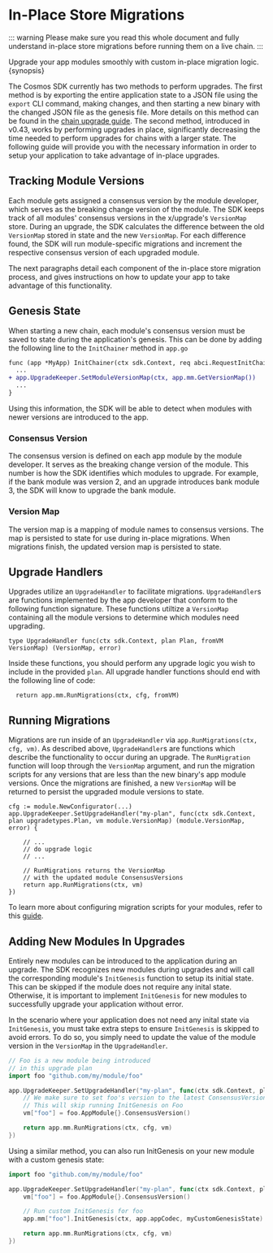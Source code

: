 <!--
order: 15
-->

# In-Place Store Migrations

::: warning
Please make sure you read this whole document and fully understand in-place store migrations before running them on a live chain.
:::

Upgrade your app modules smoothly with custom in-place migration logic. {synopsis}

The Cosmos SDK currently has two methods to perform upgrades. The first method is by exporting the entire application state to a JSON file using the `export` CLI command, making changes, and then starting a new binary with the changed JSON file as the genesis file. More details on this method can be found in the [chain upgrade guide](../migrations/chain-upgrade-guide-040.md#upgrade-procedure). The second method, introduced in v0.43, works by performing upgrades in place, significantly decreasing the time needed to perform upgrades for chains with a larger state. The following guide will provide you with the necessary information in order to setup your application to take advantage of in-place upgrades.

## Tracking Module Versions

Each module gets assigned a consensus version by the module developer, which serves as the breaking change version of the module. The SDK keeps track of all modules' consensus versions in the x/upgrade's `VersionMap` store. During an upgrade, the SDK calculates the difference between the old `VersionMap` stored in state and the new `VersionMap`. For each difference found, the SDK will run module-specific migrations and increment the respective consensus version of each upgraded module.

The next paragraphs detail each component of the in-place store migration process, and gives instructions on how to update your app to take advantage of this functionality.

## Genesis State

When starting a new chain, each module's consensus version must be saved to state during the application's genesis. This can be done by adding the following line to the `InitChainer` method in `app.go`

```diff
func (app *MyApp) InitChainer(ctx sdk.Context, req abci.RequestInitChain) abci.ResponseInitChain {
  ...
+ app.UpgradeKeeper.SetModuleVersionMap(ctx, app.mm.GetVersionMap())
  ...
}
```

Using this information, the SDK will be able to detect when modules with newer versions are introduced to the app. 

### Consensus Version
The consensus version is defined on each app module by the module developer. It serves as the breaking change version of the module. This number is how the SDK identifies which modules to upgrade. For example, if the bank module was version 2, and an upgrade introduces bank module 3, the SDK will know to upgrade the bank module.

### Version Map
The version map is a mapping of module names to consensus versions. The map is persisted to state for use during in-place migrations. When migrations finish, the updated version map is persisted to state. 

## Upgrade Handlers

Upgrades utilize an `UpgradeHandler` to facilitate migrations. `UpgradeHandler`s are functions implemented by the app developer that conform to the following function signature. These functions utiltize a `VersionMap` containing all the module versions to determine which modules need upgrading.

```golang
type UpgradeHandler func(ctx sdk.Context, plan Plan, fromVM VersionMap) (VersionMap, error)
```

Inside these functions, you should perform any upgrade logic you wish to include in the provided `plan`. All upgrade handler functions should end with the following line of code:

```golang
  return app.mm.RunMigrations(ctx, cfg, fromVM)
```

## Running Migrations

Migrations are run inside of an `UpgradeHandler` via `app.RunMigrations(ctx, cfg, vm)`. As described above, `UpgradeHandler`s are functions which describe the functionality to occur during an upgrade. The `RunMigration` function will loop through the `VersionMap` argument, and run the migration scripts for any versions that are less than the new binary's app module versions. Once the migrations are finished, a new `VersionMap` will be returned to persist the upgraded module versions to state.

```golang
cfg := module.NewConfigurator(...)
app.UpgradeKeeper.SetUpgradeHandler("my-plan", func(ctx sdk.Context, plan upgradetypes.Plan, vm module.VersionMap) (module.VersionMap, error) {

    // ...
    // do upgrade logic
    // ...

    // RunMigrations returns the VersionMap
    // with the updated module ConsensusVersions
    return app.RunMigrations(ctx, vm)
})
```

To learn more about configuring migration scripts for your modules, refer to this [guide](../building-modules/upgrade.md).

## Adding New Modules In Upgrades

Entirely new modules can be introduced to the application during an upgrade. The SDK recognizes new modules during upgrades and will call the corresponding module's `InitGenesis` function to setup its initial state. This can be skipped if the module does not require any inital state. Otherwise, it is important to implement `InitGenesis` for new modules to successfully upgrade your application without error.

In the scenario where your application does not need any inital state via `InitGenesis`, you must take extra steps to ensure `InitGenesis` is skipped to avoid errors. To do so, you simply need to update the value of the module version in the `VersionMap` in the `UpgradeHandler`. 

```go
// Foo is a new module being introduced
// in this upgrade plan
import foo "github.com/my/module/foo"

app.UpgradeKeeper.SetUpgradeHandler("my-plan", func(ctx sdk.Context, plan upgradetypes.Plan, vm module.VersionMap)  (module.VersionMap, error) {
    // We make sure to set foo's version to the latest ConsensusVersion in the VersionMap.
    // This will skip running InitGenesis on Foo
    vm["foo"] = foo.AppModule{}.ConsensusVersion()

    return app.mm.RunMigrations(ctx, cfg, vm)
})
```

Using a similar method, you can also run InitGenesis on your new module with a custom genesis state:

```go
import foo "github.com/my/module/foo"

app.UpgradeKeeper.SetUpgradeHandler("my-plan", func(ctx sdk.Context, plan upgradetypes.Plan, vm module.VersionMap)  (module.VersionMap, error) {
    vm["foo"] = foo.AppModule{}.ConsensusVersion()

    // Run custom InitGenesis for foo
    app.mm["foo"].InitGenesis(ctx, app.appCodec, myCustomGenesisState)

    return app.mm.RunMigrations(ctx, cfg, vm)
})
```
